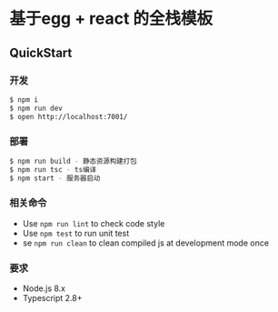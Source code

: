# 基于egg + react 的全栈模板

## QuickStart

### 开发

```bash
$ npm i
$ npm run dev
$ open http://localhost:7001/
```

### 部署

```bash
$ npm run build - 静态资源构建打包
$ npm run tsc - ts编译
$ npm start - 服务器启动
```

### 相关命令

- Use `npm run lint` to check code style
- Use `npm test` to run unit test
- se `npm run clean` to clean compiled js at development mode once

### 要求

- Node.js 8.x
- Typescript 2.8+
